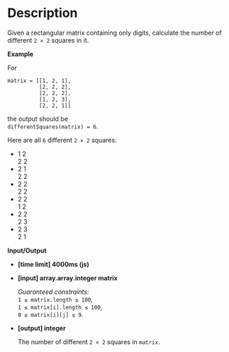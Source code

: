 # Description
Given a rectangular matrix containing only digits, calculate the number of different `2 × 2` squares in it.

**Example**

For

    matrix = [[1, 2, 1],
              [2, 2, 2],
              [2, 2, 2],
              [1, 2, 3],
              [2, 2, 1]]

the output should be  
`differentSquares(matrix) = 6`.

Here are all `6` different `2 × 2` squares:

*   1 2  
    2 2
*   2 1  
    2 2
*   2 2  
    2 2
*   2 2  
    1 2
*   2 2  
    2 3
*   2 3  
    2 1

**Input/Output**

*   **[time limit] 4000ms (js)**

*   **[input] array.array.integer matrix**

    _Guaranteed constraints:_  
    `1 ≤ matrix.length ≤ 100`,  
    `1 ≤ matrix[i].length ≤ 100`,  
    `0 ≤ matrix[i][j] ≤ 9`.

*   **[output] integer**

    The number of different `2 × 2` squares in `matrix`.